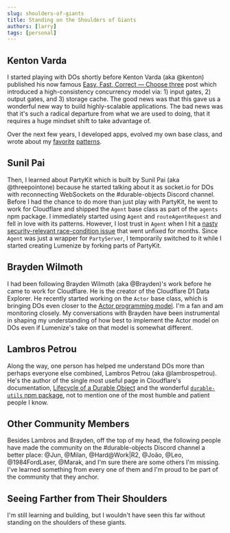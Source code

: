 ```yaml
---
slug: shoulders-of-giants
title: Standing on the Shoulders of Giants
authors: [larry]
tags: [personal]
---
```


## Kenton Varda

I started playing with DOs shortly before Kenton Varda (aka @kenton) published his now famous [Easy, Fast, Correct — Choose three](https://blog.cloudflare.com/easy-fast-correct-choose-three/) post which introduced a high-consistency concurrency model via: 1) input gates, 2) output gates, and 3) storage cache. The good news was that this gave us a wonderful new way to build highly-scalable applications. The bad news was that it's such a radical departure from what we are used to doing, that it requires a huge mindset shift to take advantage of.

Over the next few years, <!-- truncate --> I developed apps, evolved my own base class, and wrote about my [favorite](https://medium.com/cloudflare-durable-objects-design-patterns/lazy-hydration-cab27e7c70b5) [patterns](https://medium.com/cloudflare-durable-objects-design-patterns/maintaining-consistent-state-56f5bb22dba9). 

## Sunil Pai

Then, I learned about PartyKit which is built by Sunil Pai (aka @threepointone) because he started talking about it as socket.io for DOs with reconnecting WebSockets on the #durable-objects Discord channel. Before I had the chance to do more than just play with PartyKit, he went to work for Cloudflare and shipped the `Agent` base class as part of the `agents` npm package. I immediately started using `Agent` and `routeAgentRequest` and fell in love with its patterns. However, I lost trust in `Agent` when I hit a [nasty security-relevant race-condition issue](https://github.com/cloudflare/agents/issues/321) that went unfixed for months. Since `Agent` was just a wrapper for `PartyServer`, I temporarily switched to it while I started creating Lumenize by forking parts of PartyKit.

## Brayden Wilmoth

I had been following Brayden Wilmoth (aka @Brayden)'s work before he came to work for Cloudflare. He is the creator of the Cloudflare D1 Data Explorer. He recently started working on the `Actor` base class, which is bringing DOs even closer to the [Actor programming model](https://developers.cloudflare.com/durable-objects/concepts/what-are-durable-objects/#actor-programming-model). I'm a fan and am monitoring closely. My conversations with Brayden have been instrumental in shaping my understanding of how best to implement the Actor model on DOs even if Lumenize's take on that model is somewhat different.

## Lambros Petrou

Along the way, one person has helped me understand DOs more than perhaps everyone else combined, Lambros Petrou (aka @lambrospetrou). He's the author of the single most useful page in Cloudflare's documentation, [Lifecycle of a Durable Object](https://developers.cloudflare.com/durable-objects/concepts/durable-object-lifecycle/) and the wonderful [`durable-utils` npm package](https://www.npmjs.com/package/durable-utils), not to mention one of the most humble and patient people I know.

## Other Community Members

Besides Lambros and Brayden, off the top of my head, the following people have made the community on the #durable-objects Discord channel a better place: @Jun, @Milan, @Hard@Work|R2, @João, @Leo, @1984FordLaser, @Marak, and I'm sure there are some others I'm missing. I've learned something from every one of them and I'm proud to be part of the community that they anchor.

## Seeing Farther from Their Shoulders

I'm still learning and building, but I wouldn't have seen this far without standing on the shoulders of these giants.

